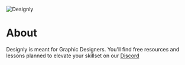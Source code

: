 ![Designly](https://cdn.discordapp.com/attachments/1015765462006640710/1049577234819723284/ezgif.com-gif-maker_15.gif)
# About
Designly is meant for Graphic Designers. You'll find free resources and lessons planned to elevate your skillset on our [Discord](https://discord.gg/designly)
